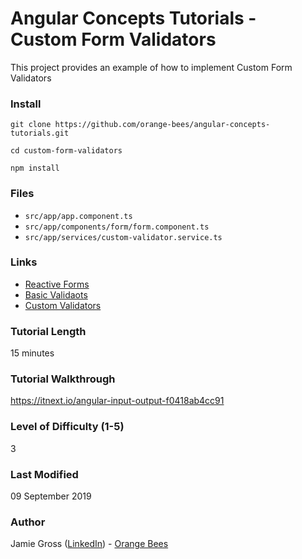 # Angular Concepts Tutorials - Custom Form Validators

This project provides an example of how to implement Custom Form Validators

### Install

`git clone https://github.com/orange-bees/angular-concepts-tutorials.git`

`cd custom-form-validators`

`npm install`


### Files

- `src/app/app.component.ts`
- `src/app/components/form/form.component.ts`
- `src/app/services/custom-validator.service.ts`

### Links

- [Reactive Forms](https://angular.io/guide/reactive-forms)
- [Basic Validaots](https://angular.io/guide/reactive-forms#step-1-importing-a-validator-function)
- [Custom Validators](https://angular.io/guide/form-validation#custom-validators)

### Tutorial Length

15 minutes

### Tutorial Walkthrough

https://itnext.io/angular-input-output-f0418ab4cc91

### Level of Difficulty (1-5)

3

### Last Modified

09 September 2019

### Author

Jamie Gross ([LinkedIn](https://www.linkedin.com/in/james-l-gross/)) - [Orange Bees](https://orangebees.com)